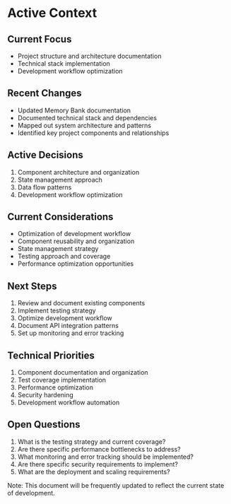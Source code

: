 # Active Context

## Current Focus
- Project structure and architecture documentation
- Technical stack implementation
- Development workflow optimization

## Recent Changes
- Updated Memory Bank documentation
- Documented technical stack and dependencies
- Mapped out system architecture and patterns
- Identified key project components and relationships

## Active Decisions
1. Component architecture and organization
2. State management approach
3. Data flow patterns
4. Development workflow optimization

## Current Considerations
- Optimization of development workflow
- Component reusability and organization
- State management strategy
- Testing approach and coverage
- Performance optimization opportunities

## Next Steps
1. Review and document existing components
2. Implement testing strategy
3. Optimize development workflow
4. Document API integration patterns
5. Set up monitoring and error tracking

## Technical Priorities
1. Component documentation and organization
2. Test coverage implementation
3. Performance optimization
4. Security hardening
5. Development workflow automation

## Open Questions
1. What is the testing strategy and current coverage?
2. Are there specific performance bottlenecks to address?
3. What monitoring and error tracking should be implemented?
4. Are there specific security requirements to implement?
5. What are the deployment and scaling requirements?

Note: This document will be frequently updated to reflect the current state of development. 